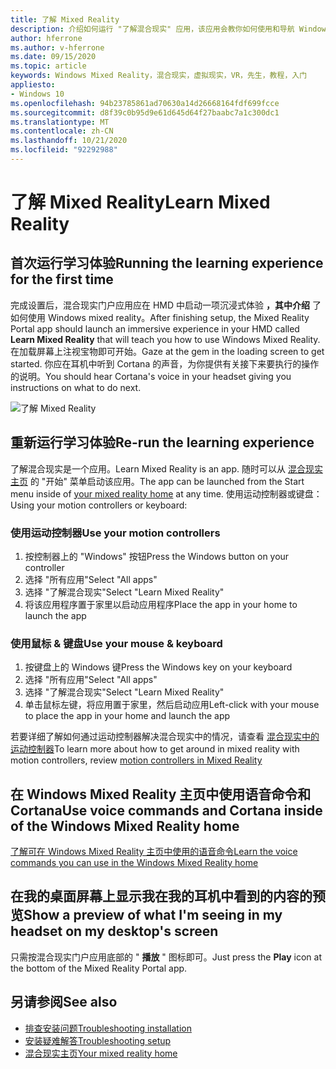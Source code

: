 ```yaml
---
title: 了解 Mixed Reality
description: 介绍如何运行 "了解混合现实" 应用，该应用会教你如何使用和导航 Windows Mixed Reality。
author: hferrone
ms.author: v-hferrone
ms.date: 09/15/2020
ms.topic: article
keywords: Windows Mixed Reality，混合现实，虚拟现实，VR，先生，教程，入门
appliesto:
- Windows 10
ms.openlocfilehash: 94b23785861ad70630a14d26668164fdf699fcce
ms.sourcegitcommit: d8f39c0b95d9e61d645d64f27baabc7a1c300dc1
ms.translationtype: MT
ms.contentlocale: zh-CN
ms.lasthandoff: 10/21/2020
ms.locfileid: "92292988"
---
```

# <a name="learn-mixed-reality"></a><span data-ttu-id="e02de-104">了解 Mixed Reality</span><span class="sxs-lookup"><span data-stu-id="e02de-104">Learn Mixed Reality</span></span>

## <a name="running-the-learning-experience-for-the-first-time"></a><span data-ttu-id="e02de-105">首次运行学习体验</span><span class="sxs-lookup"><span data-stu-id="e02de-105">Running the learning experience for the first time</span></span>

<span data-ttu-id="e02de-106">完成设置后，混合现实门户应用应在 HMD 中启动一项沉浸式体验 **，其中介绍** 了如何使用 Windows mixed reality。</span><span class="sxs-lookup"><span data-stu-id="e02de-106">After finishing setup, the Mixed Reality Portal app should launch an immersive experience in your HMD called **Learn Mixed Reality** that will teach you how to use Windows Mixed Reality.</span></span> <span data-ttu-id="e02de-107">在加载屏幕上注视宝物即可开始。</span><span class="sxs-lookup"><span data-stu-id="e02de-107">Gaze at the gem in the loading screen to get started.</span></span> <span data-ttu-id="e02de-108">你应在耳机中听到 Cortana 的声音，为你提供有关接下来要执行的操作的说明。</span><span class="sxs-lookup"><span data-stu-id="e02de-108">You should hear Cortana's voice in your headset giving you instructions on what to do next.</span></span>

![了解 Mixed Reality](images/file-learnmixedrealitystart.png)

## <a name="re-run-the-learning-experience"></a><span data-ttu-id="e02de-110">重新运行学习体验</span><span class="sxs-lookup"><span data-stu-id="e02de-110">Re-run the learning experience</span></span>

<span data-ttu-id="e02de-111">了解混合现实是一个应用。</span><span class="sxs-lookup"><span data-stu-id="e02de-111">Learn Mixed Reality is an app.</span></span> <span data-ttu-id="e02de-112">随时可以从 [混合现实主页](your-mixed-reality-home.md) 的 "开始" 菜单启动该应用。</span><span class="sxs-lookup"><span data-stu-id="e02de-112">The app can be launched from the Start menu inside of [your mixed reality home](your-mixed-reality-home.md) at any time.</span></span> <span data-ttu-id="e02de-113">使用运动控制器或键盘：</span><span class="sxs-lookup"><span data-stu-id="e02de-113">Using your motion controllers or keyboard:</span></span>

### <a name="use-your-motion-controllers"></a><span data-ttu-id="e02de-114">使用运动控制器</span><span class="sxs-lookup"><span data-stu-id="e02de-114">Use your motion controllers</span></span>

1. <span data-ttu-id="e02de-115">按控制器上的 "Windows" 按钮</span><span class="sxs-lookup"><span data-stu-id="e02de-115">Press the Windows button on your controller</span></span>
2. <span data-ttu-id="e02de-116">选择 "所有应用"</span><span class="sxs-lookup"><span data-stu-id="e02de-116">Select "All apps"</span></span>
3. <span data-ttu-id="e02de-117">选择 "了解混合现实"</span><span class="sxs-lookup"><span data-stu-id="e02de-117">Select "Learn Mixed Reality"</span></span>
4. <span data-ttu-id="e02de-118">将该应用程序置于家里以启动应用程序</span><span class="sxs-lookup"><span data-stu-id="e02de-118">Place the app in your home to launch the app</span></span>

### <a name="use-your-mouse--keyboard"></a><span data-ttu-id="e02de-119">使用鼠标 & 键盘</span><span class="sxs-lookup"><span data-stu-id="e02de-119">Use your mouse & keyboard</span></span>

1. <span data-ttu-id="e02de-120">按键盘上的 Windows 键</span><span class="sxs-lookup"><span data-stu-id="e02de-120">Press the Windows key on your keyboard</span></span>
2. <span data-ttu-id="e02de-121">选择 "所有应用"</span><span class="sxs-lookup"><span data-stu-id="e02de-121">Select "All apps"</span></span>
3. <span data-ttu-id="e02de-122">选择 "了解混合现实"</span><span class="sxs-lookup"><span data-stu-id="e02de-122">Select "Learn Mixed Reality"</span></span>
4. <span data-ttu-id="e02de-123">单击鼠标左键，将应用置于家里，然后启动应用</span><span class="sxs-lookup"><span data-stu-id="e02de-123">Left-click with your mouse to place the app in your home and launch the app</span></span>

<span data-ttu-id="e02de-124">若要详细了解如何通过运动控制器解决混合现实中的情况，请查看 [混合现实中的运动控制器](controllers-in-wmr.md)</span><span class="sxs-lookup"><span data-stu-id="e02de-124">To learn more about how to get around in mixed reality with motion controllers, review [motion controllers in Mixed Reality](controllers-in-wmr.md)</span></span>

## <a name="use-voice-commands-and-cortana-inside-of-the-windows-mixed-reality-home"></a><span data-ttu-id="e02de-125">在 Windows Mixed Reality 主页中使用语音命令和 Cortana</span><span class="sxs-lookup"><span data-stu-id="e02de-125">Use voice commands and Cortana inside of the Windows Mixed Reality home</span></span>

[<span data-ttu-id="e02de-126">了解可在 Windows Mixed Reality 主页中使用的语音命令</span><span class="sxs-lookup"><span data-stu-id="e02de-126">Learn the voice commands you can use in the Windows Mixed Reality home</span></span>](https://support.microsoft.com/en-us/help/4041322/windows-10-speech-in-windows-mixed-reality)

## <a name="show-a-preview-of-what-im-seeing-in-my-headset-on-my-desktops-screen"></a><span data-ttu-id="e02de-127">在我的桌面屏幕上显示我在我的耳机中看到的内容的预览</span><span class="sxs-lookup"><span data-stu-id="e02de-127">Show a preview of what I'm seeing in my headset on my desktop's screen</span></span>

<span data-ttu-id="e02de-128">只需按混合现实门户应用底部的 " **播放** " 图标即可。</span><span class="sxs-lookup"><span data-stu-id="e02de-128">Just press the **Play** icon at the bottom of the Mixed Reality Portal app.</span></span>

## <a name="see-also"></a><span data-ttu-id="e02de-129">另请参阅</span><span class="sxs-lookup"><span data-stu-id="e02de-129">See also</span></span>

* [<span data-ttu-id="e02de-130">排查安装问题</span><span class="sxs-lookup"><span data-stu-id="e02de-130">Troubleshooting installation</span></span>](installation_errors.md)
* [<span data-ttu-id="e02de-131">安装疑难解答</span><span class="sxs-lookup"><span data-stu-id="e02de-131">Troubleshooting setup</span></span>](set-up-questions.md)
* [<span data-ttu-id="e02de-132">混合现实主页</span><span class="sxs-lookup"><span data-stu-id="e02de-132">Your mixed reality home</span></span>](your-mixed-reality-home.md)
